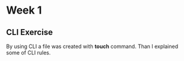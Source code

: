 # Week 1

## CLI Exercise

By using CLI a file was created with **touch** command. Than I explained some of CLI rules.
